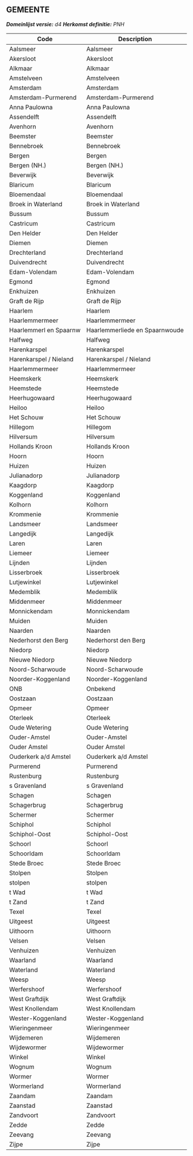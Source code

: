 ## GEMEENTE

*__Domeinlijst versie:__ d4*
*__Herkomst definitie:__ PNH*

|__Code__ |__Description__	|
|	---	|	---	|
| Aalsmeer | Aalsmeer |
| Akersloot | Akersloot |
| Alkmaar | Alkmaar |
| Amstelveen | Amstelveen |
| Amsterdam | Amsterdam |
| Amsterdam-Purmerend | Amsterdam-Purmerend |
| Anna Paulowna | Anna Paulowna |
| Assendelft | Assendelft |
| Avenhorn | Avenhorn |
| Beemster | Beemster |
| Bennebroek | Bennebroek |
| Bergen | Bergen |
| Bergen (NH.) | Bergen (NH.) |
| Beverwijk | Beverwijk |
| Blaricum | Blaricum |
| Bloemendaal | Bloemendaal |
| Broek in Waterland | Broek in Waterland |
| Bussum | Bussum |
| Castricum | Castricum |
| Den Helder | Den Helder |
| Diemen | Diemen |
| Drechterland | Drechterland |
| Duivendrecht | Duivendrecht |
| Edam-Volendam | Edam-Volendam |
| Egmond | Egmond |
| Enkhuizen | Enkhuizen |
| Graft de Rijp | Graft de Rijp |
| Haarlem | Haarlem |
| Haarlemmermeer | Haarlemmermeer |
| Haarlemmerl en Spaarnw | Haarlemmerliede en Spaarnwoude |
| Halfweg | Halfweg |
| Harenkarspel | Harenkarspel |
| Harenkarspel / Nieland | Harenkarspel / Nieland |
| Haarlemmermeer | Haarlemmermeer |
| Heemskerk | Heemskerk |
| Heemstede | Heemstede |
| Heerhugowaard | Heerhugowaard |
| Heiloo | Heiloo |
| Het Schouw | Het Schouw |
| Hillegom | Hillegom |
| Hilversum | Hilversum |
| Hollands Kroon | Hollands Kroon |
| Hoorn | Hoorn |
| Huizen | Huizen |
| Julianadorp | Julianadorp |
| Kaagdorp | Kaagdorp |
| Koggenland | Koggenland |
| Kolhorn | Kolhorn |
| Krommenie | Krommenie |
| Landsmeer | Landsmeer |
| Langedijk | Langedijk |
| Laren | Laren |
| Liemeer | Liemeer |
| Lijnden | Lijnden |
| Lisserbroek | Lisserbroek |
| Lutjewinkel | Lutjewinkel |
| Medemblik | Medemblik |
| Middenmeer | Middenmeer |
| Monnickendam | Monnickendam |
| Muiden | Muiden |
| Naarden | Naarden |
| Nederhorst den Berg | Nederhorst den Berg |
| Niedorp | Niedorp |
| Nieuwe Niedorp | Nieuwe Niedorp |
| Noord-Scharwoude | Noord-Scharwoude |
| Noorder-Koggenland | Noorder-Koggenland |
| ONB | Onbekend |
| Oostzaan | Oostzaan |
| Opmeer | Opmeer |
| Oterleek | Oterleek |
| Oude Wetering | Oude Wetering |
| Ouder-Amstel | Ouder-Amstel |
| Ouder Amstel | Ouder Amstel |
| Ouderkerk a/d Amstel | Ouderkerk a/d Amstel |
| Purmerend | Purmerend |
| Rustenburg | Rustenburg |
| s Gravenland | s Gravenland |
| Schagen | Schagen |
| Schagerbrug | Schagerbrug |
| Schermer | Schermer |
| Schiphol | Schiphol |
| Schiphol-Oost | Schiphol-Oost |
| Schoorl | Schoorl |
| Schoorldam | Schoorldam |
| Stede Broec | Stede Broec |
| Stolpen | Stolpen |
| stolpen | stolpen |
| t Wad | t Wad |
| t Zand | t Zand |
| Texel | Texel |
| Uitgeest | Uitgeest |
| Uithoorn | Uithoorn |
| Velsen | Velsen |
| Venhuizen | Venhuizen |
| Waarland | Waarland |
| Waterland | Waterland |
| Weesp | Weesp |
| Werfershoof | Werfershoof |
| West Graftdijk | West Graftdijk |
| West Knollendam | West Knollendam |
| Wester-Koggenland | Wester-Koggenland |
| Wieringenmeer | Wieringenmeer |
| Wijdemeren | Wijdemeren |
| Wijdewormer | Wijdewormer |
| Winkel | Winkel |
| Wognum | Wognum |
| Wormer | Wormer |
| Wormerland | Wormerland |
| Zaandam | Zaandam |
| Zaanstad | Zaanstad |
| Zandvoort | Zandvoort |
| Zedde | Zedde |
| Zeevang | Zeevang |
| Zijpe | Zijpe |

